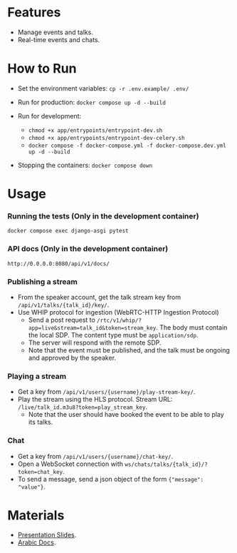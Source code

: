 # Features
- Manage events and talks.
- Real-time events and chats.

# How to Run

- Set the environment variables: `cp -r .env.example/ .env/`

- Run for production: `docker compose up -d --build`

- Run for development:
    - `chmod +x app/entrypoints/entrypoint-dev.sh`
    - `chmod +x app/entrypoints/entrypoint-dev-celery.sh`
    - `docker compose -f docker-compose.yml -f docker-compose.dev.yml up -d --build`
- Stopping the containers: `docker compose down`

# Usage

### Running the tests (Only in the development container)

`docker compose exec django-asgi pytest`

### API docs (Only in the development container)

`http://0.0.0.0:8080/api/v1/docs/`


### Publishing a stream
- From the speaker account, get the talk stream key from `/api/v1/talks/{talk_id}/key/`.
- Use WHIP protocol for ingestion (WebRTC-HTTP Ingestion Protocol)
  - Send a post request to `/rtc/v1/whip/?app=live&stream=talk_id&token=stream_key`. The body must contain the local SDP. The content type must be `application/sdp`.
  - The server will respond with the remote SDP.
  - Note that the event must be published, and the talk must be ongoing and approved by the speaker.

### Playing a stream
- Get a key from `/api/v1/users/{username}/play-stream-key/`.
- Play the stream using the HLS protocol. Stream URL: `/live/talk_id.m3u8?token=play_stream_key`.
  - Note that the user should have booked the event to be able to play its talks.
  
### Chat
- Get a key from `/api/v1/users/{username}/chat-key/`.
- Open a WebSocket connection with `ws/chats/talks/{talk_id}/?token=chat_key`.
- To send a message, send a json object of the form `{"message": "value"}`.

# Materials

- [Presentation Slides](https://docs.google.com/presentation/d/1gr2xp48faiGR6rzVcBh1AzplfjYG3UPV0HEZyhhzu7c/edit?usp=sharing).
- [Arabic Docs](https://docs.google.com/document/d/1PzhLFJWVGeptuDke-dM4d_J2AbReJcLaGwZ7jFw09yg/edit?usp=sharing).
